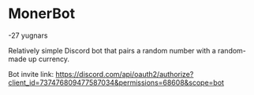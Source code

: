 # MonerBot
-27 yugnars

Relatively simple Discord bot that pairs a random number with a random-made up currency.

Bot invite link: https://discord.com/api/oauth2/authorize?client_id=737476809477587034&permissions=68608&scope=bot
